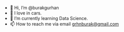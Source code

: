- 👋 Hi, I’m @burakgurhan
- 👀 I love in cars.
- 🌱 I’m currently learning Data Science.
- 📫 How to reach me via email grhnburak@gmail.com

<!---
burakgurhan/burakgurhan is a ✨ special ✨ repository because its `README.md` (this file) appears on your GitHub profile.
You can click the Preview link to take a look at your changes.
--->
